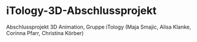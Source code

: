 # iTology-3D-Abschlussprojekt
Abschlussprojekt 3D Animation, Gruppe iTology (Maja Smajic, Alisa Klanke, Corinna Pfarr, Christina Körber)

